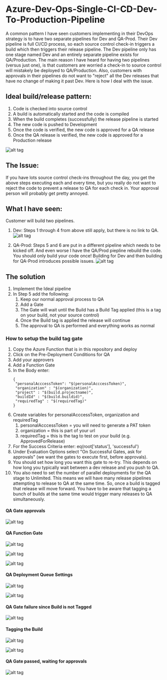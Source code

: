 # Azure-Dev-Ops-Single-CI-CD-Dev-To-Production-Pipeline
A common pattern I have seen customers implementing in their DevOps strategy is to have two separate pipelines for Dev and QA-Prod.  Their Dev pipeline is full CI/CD process, so each source control check-in triggers a build which then triggers their release pipeline.  The Dev pipeline only has one stage named Dev and an entirely separate pipeline exists for QA/Production.  The main reason I have heard for having two pipelines (versus just one), is that customers are worried a check-in to source control will mistakely be deployed to QA/Production.  Also, customers with approvals in their pipelines do not want to "reject" all the Dev releases that have no change of making it past Dev.  Here is how I deal with the issue.

## Ideal build/release pattern:
1. Code is checked into source control
2. A build is automatically started and the code is compiled 
3. When the build completes (successfully) the release pipeline is started 
4. The new code is pushed to Development
5. Once the code is verified, the new code is approved for a QA release
6. Once the QA release is verified, the new code is approved for a Production release

![alt tag](https://raw.githubusercontent.com/AdamPaternostro/Azure-Dev-Ops-Single-CI-CD-Dev-To-Production-Pipeline/master/images/Ideal-Pipeline.png)

## The Issue:
If you have lots source control check-ins throughout the day, you get the above steps executing each and every time, but you really do not want to reject the code to prevent a release to QA for each check in.  Your approval person will probably get pretty annoyed.  

## What I have seen:
Customer will build two pipelines.
1. Dev: Steps 1 through 4 from above still apply, but there is no link to QA.  
![alt tag](https://raw.githubusercontent.com/AdamPaternostro/Azure-Dev-Ops-Single-CI-CD-Dev-To-Production-Pipeline/master/images/SeperateDevRelease.png)

2. QA-Prod: Steps 5 and 6 are put in a different pipeline which needs to be kicked off.  And even worse I have the QA/Prod piepline rebuild the code.  You should only build your code once!  Building for Dev and then building for QA-Prod introduces possible issues.
![alt tag](https://raw.githubusercontent.com/AdamPaternostro/Azure-Dev-Ops-Single-CI-CD-Dev-To-Production-Pipeline/master/images/SeperateQAProdRelease.png)

## The solution
1. Implement the Ideal pipeline
2. In Step 5 add the following:
    1. Keep our normal approval process to QA
    2. Add a Gate
    3. The Gate will wait until the Build has a Build Tag applied (this is a tag on your build, not your source control)
    4. Once the Build tag is applied the release will continue
    5. The approval to QA is performed and everything works as normal

### How to setup the build tag gate
1. Copy the Azure Function that is in this repository and deploy
2. Click on the Pre-Deployment Conditions for QA
3. Add your approvers
4. Add a Function Gate
5. In the Body enter:
   ```
   {
    "personalAcccessToken": "$(personalAcccessToken)",
    "organization" : "$(organization)",
    "project" : "$(build.projectname)",
    "buildId" : "$(build.buildid)",
    "requiredTag" : "$(requiredTag)"
   }
   ```
 6. Create variables for personalAcccessToken, organization and requiredTag
    1. personalAcccessToken = you will need to generate a PAT token
    2. organization = this is part of your url 
    3. requiredTag = this is the tag to test on your build (e.g. ApprovedForRelease)
 7. For the Success Criteria enter: eq(root['status'], 'successful')
 8. Under Evaluation Options select "On Successful Gates, ask for approvals" (we want the gates to execute first, before approvals).
 9. You should set how long you want this gate to re-try.  This depends on how long you typically wait between a dev release and you push to QA.
 10. You also need to set the number of parallel deployments for the QA stage to Unlimited.  This means we will have many release pipelines attempting to release to QA at the same time.  So, once a build is tagged that release will move forward.  You have to be aware that tagging a bunch of builds at the same time would trigger many releases to QA simultaneously.

#### QA Gate approvals
![alt tag](https://raw.githubusercontent.com/AdamPaternostro/Azure-Dev-Ops-Single-CI-CD-Dev-To-Production-Pipeline/master/images/QA-Gate-Approval-Setting.png)

#### QA Function Gate
![alt tag](https://raw.githubusercontent.com/AdamPaternostro/Azure-Dev-Ops-Single-CI-CD-Dev-To-Production-Pipeline/master/images/QA-Gate-1.png)

![alt tag](https://raw.githubusercontent.com/AdamPaternostro/Azure-Dev-Ops-Single-CI-CD-Dev-To-Production-Pipeline/master/images/QA-Gate-2.png)

![alt tag](https://raw.githubusercontent.com/AdamPaternostro/Azure-Dev-Ops-Single-CI-CD-Dev-To-Production-Pipeline/master/images/QA-Gate-Approval-Setting.png)

#### QA Deployment Queue Settings 
![alt tag](https://raw.githubusercontent.com/AdamPaternostro/Azure-Dev-Ops-Single-CI-CD-Dev-To-Production-Pipeline/master/images/QA-Change-Parallel-Deployments)

![alt tag](https://raw.githubusercontent.com/AdamPaternostro/Azure-Dev-Ops-Single-CI-CD-Dev-To-Production-Pipeline/master/images/QA-Change-Parallel-Unlimited)

#### QA Gate failure since Build is not Tagged
![alt tag](https://raw.githubusercontent.com/AdamPaternostro/Azure-Dev-Ops-Single-CI-CD-Dev-To-Production-Pipeline/master/images/Gate-Failed.png)

#### Tagging the Build
![alt tag](https://raw.githubusercontent.com/AdamPaternostro/Azure-Dev-Ops-Single-CI-CD-Dev-To-Production-Pipeline/master/images/AddABuildTag.png)

![alt tag](https://raw.githubusercontent.com/AdamPaternostro/Azure-Dev-Ops-Single-CI-CD-Dev-To-Production-Pipeline/master/images/BuildTagAdded.png)

#### QA Gate passed, waiting for approvals
![alt tag](https://raw.githubusercontent.com/AdamPaternostro/Azure-Dev-Ops-Single-CI-CD-Dev-To-Production-Pipeline/master/images/QA-Waiting-For-Approval.png)
